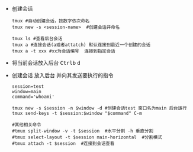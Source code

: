 - 创建会话

  ```shell
  tmux #自动创建会话，按数字依次命名
  tmux new -s <session-name>  #创建会话并命名
  
  tmux ls #查看后台会话
  tmux a #连接会话(a或者attatch) 默认连接到最近一个创建的会话
  tmux a -t xxx #xx为会话编号  连接到指定会话
  ```

- 将当前会话放入后台 <kbd>Ctrl</kbd><kbd>b</kbd>  <kbd>d</kbd> 

- 创建会话 放入后台 并向其发送要执行的指令

  ```shell
  session=test
  window=main
  command='whoami'
  
  tmux new -s $session -n $window -d #创建会话test 窗口名为main 后台运行
  tmux send-keys -t $session:$window "$command" C-m
  
  #其他相关命令
  #tmux split-window -v -t $session  #水平分割 -h 垂直分割
  #tmux select-layout -t $session main-horizontal  #分割模式
  #tmux attach -t $session  #连接到会话查看
  ```

  

